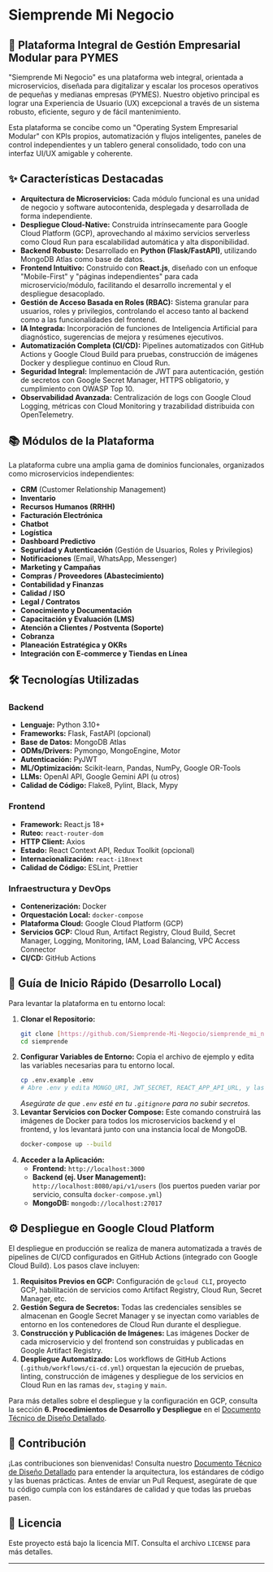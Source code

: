 # Siemprende Mi Negocio

## 🚀 Plataforma Integral de Gestión Empresarial Modular para PYMES

"Siemprende Mi Negocio" es una plataforma web integral, orientada a microservicios, diseñada para digitalizar y escalar los procesos operativos de pequeñas y medianas empresas (PYMES). Nuestro objetivo principal es lograr una Experiencia de Usuario (UX) excepcional a través de un sistema robusto, eficiente, seguro y de fácil mantenimiento.

Esta plataforma se concibe como un "Operating System Empresarial Modular" con KPIs propios, automatización y flujos inteligentes, paneles de control independientes y un tablero general consolidado, todo con una interfaz UI/UX amigable y coherente.

## ✨ Características Destacadas

* **Arquitectura de Microservicios:** Cada módulo funcional es una unidad de negocio y software autocontenida, desplegada y desarrollada de forma independiente.
* **Despliegue Cloud-Native:** Construida intrínsecamente para Google Cloud Platform (GCP), aprovechando al máximo servicios serverless como Cloud Run para escalabilidad automática y alta disponibilidad.
* **Backend Robusto:** Desarrollado en **Python (Flask/FastAPI)**, utilizando MongoDB Atlas como base de datos.
* **Frontend Intuitivo:** Construido con **React.js**, diseñado con un enfoque "Mobile-First" y "páginas independientes" para cada microservicio/módulo, facilitando el desarrollo incremental y el despliegue desacoplado.
* **Gestión de Acceso Basada en Roles (RBAC):** Sistema granular para usuarios, roles y privilegios, controlando el acceso tanto al backend como a las funcionalidades del frontend.
* **IA Integrada:** Incorporación de funciones de Inteligencia Artificial para diagnóstico, sugerencias de mejora y resúmenes ejecutivos.
* **Automatización Completa (CI/CD):** Pipelines automatizados con GitHub Actions y Google Cloud Build para pruebas, construcción de imágenes Docker y despliegue continuo en Cloud Run.
* **Seguridad Integral:** Implementación de JWT para autenticación, gestión de secretos con Google Secret Manager, HTTPS obligatorio, y cumplimiento con OWASP Top 10.
* **Observabilidad Avanzada:** Centralización de logs con Google Cloud Logging, métricas con Cloud Monitoring y trazabilidad distribuida con OpenTelemetry.

## 📚 Módulos de la Plataforma

La plataforma cubre una amplia gama de dominios funcionales, organizados como microservicios independientes:

* **CRM** (Customer Relationship Management)
* **Inventario** 
* **Recursos Humanos (RRHH)** 
* **Facturación Electrónica** 
* **Chatbot** 
* **Logística**
* **Dashboard Predictivo**
* **Seguridad y Autenticación** (Gestión de Usuarios, Roles y Privilegios)
* **Notificaciones** (Email, WhatsApp, Messenger) 
* **Marketing y Campañas**  
* **Compras / Proveedores (Abastecimiento)** 
* **Contabilidad y Finanzas** 
* **Calidad / ISO** 
* **Legal / Contratos** 
* **Conocimiento y Documentación** 
* **Capacitación y Evaluación (LMS)** 
* **Atención a Clientes / Postventa (Soporte)**
* **Cobranza**
* **Planeación Estratégica y OKRs**
* **Integración con E-commerce y Tiendas en Línea**

## 🛠️ Tecnologías Utilizadas

### Backend
* **Lenguaje:** Python 3.10+ 
* **Frameworks:** Flask, FastAPI (opcional) 
* **Base de Datos:** MongoDB Atlas 
* **ODMs/Drivers:** Pymongo, MongoEngine, Motor 
* **Autenticación:** PyJWT 
* **ML/Optimización:** Scikit-learn, Pandas, NumPy, Google OR-Tools 
* **LLMs:** OpenAI API, Google Gemini API (u otros) 
* **Calidad de Código:** Flake8, Pylint, Black, Mypy 

### Frontend
* **Framework:** React.js 18+ 
* **Ruteo:** `react-router-dom` 
* **HTTP Client:** Axios 
* **Estado:** React Context API, Redux Toolkit (opcional) 
* **Internacionalización:** `react-i18next` 
* **Calidad de Código:** ESLint, Prettier 

### Infraestructura y DevOps
* **Contenerización:** Docker 
* **Orquestación Local:** `docker-compose` 
* **Plataforma Cloud:** Google Cloud Platform (GCP) 
* **Servicios GCP:** Cloud Run, Artifact Registry, Cloud Build, Secret Manager, Logging, Monitoring, IAM, Load Balancing, VPC Access Connector 
* **CI/CD:** GitHub Actions 

## 🚀 Guía de Inicio Rápido (Desarrollo Local)

Para levantar la plataforma en tu entorno local:

1.  **Clonar el Repositorio:**
    ```bash
    git clone [https://github.com/Siemprende-Mi-Negocio/siemprende_mi_negocio_2.0.git] (https://github.com/Siemprende-Mi-Negocio/siemprende_mi_negocio_2.0.git)
    cd siemprende
    ```
2.  **Configurar Variables de Entorno:**
    Copia el archivo de ejemplo y edita las variables necesarias para tu entorno local.
    ```bash
    cp .env.example .env
    # Abre .env y edita MONGO_URI, JWT_SECRET, REACT_APP_API_URL, y las API Keys locales.
    ```
    *Asegúrate de que `.env` esté en tu `.gitignore` para no subir secretos.*
3.  **Levantar Servicios con Docker Compose:**
    Este comando construirá las imágenes de Docker para todos los microservicios backend y el frontend, y los levantará junto con una instancia local de MongoDB.
    ```bash
    docker-compose up --build
    ```
4.  **Acceder a la Aplicación:**
    * **Frontend:** `http://localhost:3000`
    * **Backend (ej. User Management):** `http://localhost:8080/api/v1/users` (los puertos pueden variar por servicio, consulta `docker-compose.yml`)
    * **MongoDB:** `mongodb://localhost:27017`

## ⚙️ Despliegue en Google Cloud Platform

El despliegue en producción se realiza de manera automatizada a través de pipelines de CI/CD configurados en GitHub Actions (integrado con Google Cloud Build). Los pasos clave incluyen:

1.  **Requisitos Previos en GCP:** Configuración de `gcloud CLI`, proyecto GCP, habilitación de servicios como Artifact Registry, Cloud Run, Secret Manager, etc.
2.  **Gestión Segura de Secretos:** Todas las credenciales sensibles se almacenan en Google Secret Manager y se inyectan como variables de entorno en los contenedores de Cloud Run durante el despliegue.
3.  **Construcción y Publicación de Imágenes:** Las imágenes Docker de cada microservicio y del frontend son construidas y publicadas en Google Artifact Registry.
4.  **Despliegue Automatizado:** Los workflows de GitHub Actions (`.github/workflows/ci-cd.yml`) orquestan la ejecución de pruebas, linting, construcción de imágenes y despliegue de los servicios en Cloud Run en las ramas `dev`, `staging` y `main`.

Para más detalles sobre el despliegue y la configuración en GCP, consulta la sección **6. Procedimientos de Desarrollo y Despliegue** en el [Documento Técnico de Diseño Detallado](link-a-tu-documento-final.pdf).

## 🤝 Contribución

¡Las contribuciones son bienvenidas! Consulta nuestro [Documento Técnico de Diseño Detallado](link-a-tu-documento-final.pdf) para entender la arquitectura, los estándares de código y las buenas prácticas. Antes de enviar un Pull Request, asegúrate de que tu código cumpla con los estándares de calidad y que todas las pruebas pasen.

## 📄 Licencia

Este proyecto está bajo la licencia MIT. Consulta el archivo `LICENSE` para más detalles.

---
